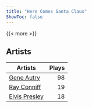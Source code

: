 ```yaml
---
title: "Here Comes Santa Claus"
ShowToc: false
---
```


{{< more >}}

## Artists
Artists | Plays 
----- | -----: 
[Gene Autry](/artists/gene-autry-1800) | 98
[Ray Conniff](/artists/ray-conniff-104848) | 19
[Elvis Presley](/artists/elvis-presley-1014) | 18

